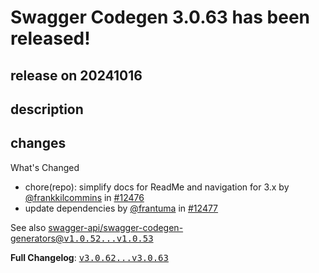 # Swagger Codegen 3.0.63 has been released!

## release on 20241016
## description
## changes
What's Changed

* chore(repo): simplify docs for ReadMe and navigation for 3.x by <a class="user-mention notranslate" data-hovercard-type="user" data-hovercard-url="/users/frankkilcommins/hovercard" data-octo-click="hovercard-link-click" data-octo-dimensions="link_type:self" href="https://github.com/frankkilcommins">@frankkilcommins</a> in <a class="issue-link js-issue-link" data-error-text="Failed to load title" data-id="2588510234" data-permission-text="Title is private" data-url="https://github.com/swagger-api/swagger-codegen/issues/12476" data-hovercard-type="pull_request" data-hovercard-url="/swagger-api/swagger-codegen/pull/12476/hovercard" href="https://github.com/swagger-api/swagger-codegen/pull/12476">#12476</a>
* update dependencies by <a class="user-mention notranslate" data-hovercard-type="user" data-hovercard-url="/users/frantuma/hovercard" data-octo-click="hovercard-link-click" data-octo-dimensions="link_type:self" href="https://github.com/frantuma">@frantuma</a> in <a class="issue-link js-issue-link" data-error-text="Failed to load title" data-id="2589498385" data-permission-text="Title is private" data-url="https://github.com/swagger-api/swagger-codegen/issues/12477" data-hovercard-type="pull_request" data-hovercard-url="/swagger-api/swagger-codegen/pull/12477/hovercard" href="https://github.com/swagger-api/swagger-codegen/pull/12477">#12477</a>

See also <a class="commit-link" href="https://github.com/swagger-api/swagger-codegen-generators/compare/v1.0.52...v1.0.53">swagger-api/swagger-codegen-generators@<tt>v1.0.52...v1.0.53</tt></a>

<strong>Full Changelog</strong>: <a class="commit-link" href="https://github.com/swagger-api/swagger-codegen/compare/v3.0.62...v3.0.63"><tt>v3.0.62...v3.0.63</tt></a>

